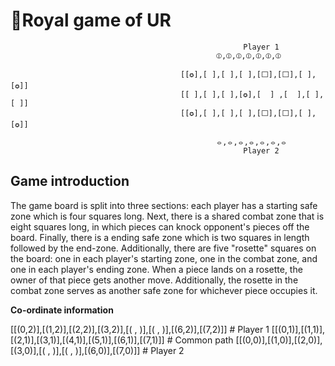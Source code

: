 # 👑Royal game of UR
                                                        Player 1
                                                  ⦶,⦶,⦶,⦶,⦶,⦶,⦶
      
                                          [[✪],[ ],[ ],[ ],[⬜],[⬜],[ ],[✪]]
                                          [[ ],[ ],[ ],[✪],[  ] ,[  ],[ ],[ ]]
                                          [[✪],[ ],[ ],[ ],[⬜],[⬜],[ ],[✪]]
      
                                                  ⦵,⦵,⦵,⦵,⦵,⦵,⦵
                                                        Player 2

## Game introduction
The game board is split into three sections: each player has a starting safe zone which is four squares long. Next, there is a shared combat zone that is eight squares long, in which pieces can knock opponent's pieces off the board. Finally, there is a ending safe zone which is two squares in length followed by the end-zone. Additionally, there are five "rosette" squares on the board: one in each player's starting zone, one in the combat zone, and one in each player's ending zone. When a piece lands on a rosette, the owner of that piece gets another move. Additionally, the rosette in the combat zone serves as another safe zone for whichever piece occupies it. 

**Co-ordinate information**

[[(0,2)],[(1,2)],[(2,2)],[(3,2)],[( , )],[( , )],[(6,2)],[(7,2)]] # Player 1
[[(0,1)],[(1,1)],[(2,1)],[(3,1)],[(4,1)],[(5,1)],[(6,1)],[(7,1)]] # Common path
[[(0,0)],[(1,0)],[(2,0)],[(3,0)],[( , )],[( , )],[(6,0)],[(7,0)]] # Player 2
